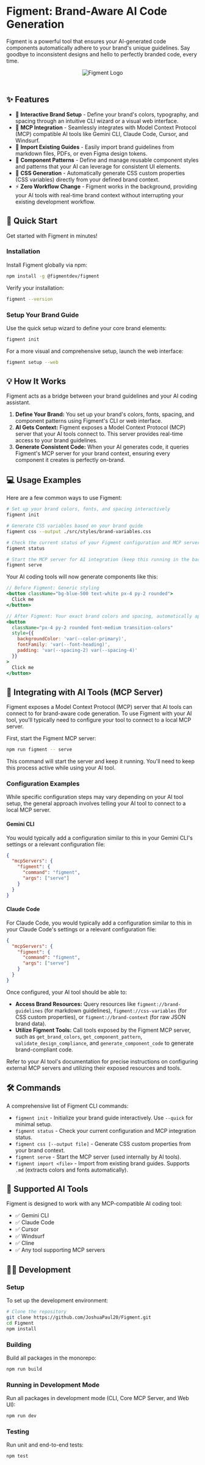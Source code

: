 # Figment: Brand-Aware AI Code Generation

Figment is a powerful tool that ensures your AI-generated code components automatically adhere to your brand's unique guidelines. Say goodbye to inconsistent designs and hello to perfectly branded code, every time.

<div align="center">
  <img src="https://raw.githubusercontent.com/JoshuaPaul20/Figment/main/Figment.png" alt="Figment Logo" style="margin-bottom: 20px;" />
</div>

## ✨ Features

*   🎨 **Interactive Brand Setup** - Define your brand's colors, typography, and spacing through an intuitive CLI wizard or a visual web interface.
*   🤖 **MCP Integration** - Seamlessly integrates with Model Context Protocol (MCP) compatible AI tools like Gemini CLI, Claude Code, Cursor, and Windsurf.
*   📝 **Import Existing Guides** - Easily import brand guidelines from markdown files, PDFs, or even Figma design tokens.
*   🎯 **Component Patterns** - Define and manage reusable component styles and patterns that your AI can leverage for consistent UI elements.
*   🔧 **CSS Generation** - Automatically generate CSS custom properties (CSS variables) directly from your defined brand context.
*   ⚡ **Zero Workflow Change** - Figment works in the background, providing your AI tools with real-time brand context without interrupting your existing development workflow.

## 🚀 Quick Start

Get started with Figment in minutes!

### Installation

Install Figment globally via npm:

```bash
npm install -g @figmentdev/figment
```

Verify your installation:

```bash
figment --version
```

### Setup Your Brand Guide

Use the quick setup wizard to define your core brand elements:

```bash
figment init
```

For a more visual and comprehensive setup, launch the web interface:

```bash
figment setup --web
```

## 💡 How It Works

Figment acts as a bridge between your brand guidelines and your AI coding assistant.

1.  **Define Your Brand:** You set up your brand's colors, fonts, spacing, and component patterns using Figment's CLI or web interface.
2.  **AI Gets Context:** Figment exposes a Model Context Protocol (MCP) server that your AI tools connect to. This server provides real-time access to your brand guidelines.
3.  **Generate Consistent Code:** When your AI generates code, it queries Figment's MCP server for your brand context, ensuring every component it creates is perfectly on-brand.

## 💻 Usage Examples

Here are a few common ways to use Figment:

```bash
# Set up your brand colors, fonts, and spacing interactively
figment init

# Generate CSS variables based on your brand guide
figment css --output ./src/styles/brand-variables.css

# Check the current status of your Figment configuration and MCP server
figment status

# Start the MCP server for AI integration (keep this running in the background)
figment serve
```

Your AI coding tools will now generate components like this:

```jsx
// Before Figment: Generic styling
<button className="bg-blue-500 text-white px-4 py-2 rounded">
  Click me
</button>

// After Figment: Your exact brand colors and spacing, automatically applied
<button
  className="px-4 py-2 rounded font-medium transition-colors"
  style={{
    backgroundColor: 'var(--color-primary)',
    fontFamily: 'var(--font-heading)',
    padding: 'var(--spacing-2) var(--spacing-4)'
  }}
>
  Click me
</button>
```

## 🔌 Integrating with AI Tools (MCP Server)

Figment exposes a Model Context Protocol (MCP) server that AI tools can connect to for brand-aware code generation. To use Figment with your AI tool, you'll typically need to configure your tool to connect to a local MCP server.

First, start the Figment MCP server:

```bash
npm run figment -- serve
```

This command will start the server and keep it running. You'll need to keep this process active while using your AI tool.

### Configuration Examples

While specific configuration steps may vary depending on your AI tool setup, the general approach involves telling your AI tool to connect to a local MCP server.

#### Gemini CLI

You would typically add a configuration similar to this in your Gemini CLI's settings or a relevant configuration file:

```json
{
  "mcpServers": {
    "figment": {
      "command": "figment",
      "args": ["serve"]
    }
  }
}
```

#### Claude Code

For Claude Code, you would typically add a configuration similar to this in your Claude Code's settings or a relevant configuration file:

```json
{
  "mcpServers": {
    "figment": {
      "command": "figment",
      "args": ["serve"]
    }
  }
}
```

Once configured, your AI tool should be able to:

*   **Access Brand Resources:** Query resources like `figment://brand-guidelines` (for markdown guidelines), `figment://css-variables` (for CSS custom properties), or `figment://brand-context` (for raw JSON brand data).
*   **Utilize Figment Tools:** Call tools exposed by the Figment MCP server, such as `get_brand_colors`, `get_component_pattern`, `validate_design_compliance`, and `generate_component_code` to generate brand-compliant code.

Refer to your AI tool's documentation for precise instructions on configuring external MCP servers and utilizing their exposed resources and tools.

## 🛠️ Commands

A comprehensive list of Figment CLI commands:

*   `figment init` - Initialize your brand guide interactively. Use `--quick` for minimal setup.
*   `figment status` - Check your current configuration and MCP integration status.
*   `figment css [--output file]` - Generate CSS custom properties from your brand context.
*   `figment serve` - Start the MCP server (used internally by AI tools).
*   `figment import <file>` - Import from existing brand guides. Supports `.md` (extracts colors and fonts automatically).

## 🤝 Supported AI Tools

Figment is designed to work with any MCP-compatible AI coding tool:

*   ✅ Gemini CLI
*   ✅ Claude Code
*   ✅ Cursor
*   ✅ Windsurf
*   ✅ Cline
*   ✅ Any tool supporting MCP servers

## 🧑‍💻 Development

### Setup

To set up the development environment:

```bash
# Clone the repository
git clone https://github.com/JoshuaPaul20/Figment.git
cd Figment
npm install
```

### Building

Build all packages in the monorepo:

```bash
npm run build
```

### Running in Development Mode

Run all packages in development mode (CLI, Core MCP Server, and Web UI):

```bash
npm run dev
```

### Testing

Run unit and end-to-end tests:

```bash
npm test
```


